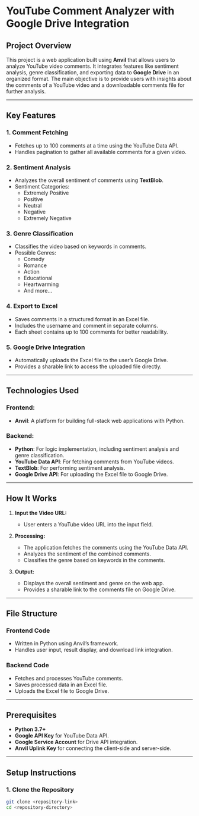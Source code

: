 # YouTube Comment Analyzer with Google Drive Integration

## Project Overview
This project is a web application built using **Anvil** that allows users to analyze YouTube video comments. It integrates features like sentiment analysis, genre classification, and exporting data to **Google Drive** in an organized format. The main objective is to provide users with insights about the comments of a YouTube video and a downloadable comments file for further analysis.

---

## Key Features
### 1. **Comment Fetching**
   - Fetches up to 100 comments at a time using the YouTube Data API.
   - Handles pagination to gather all available comments for a given video.

### 2. **Sentiment Analysis**
   - Analyzes the overall sentiment of comments using **TextBlob**.
   - Sentiment Categories:
     - Extremely Positive
     - Positive
     - Neutral
     - Negative
     - Extremely Negative

### 3. **Genre Classification**
   - Classifies the video based on keywords in comments.
   - Possible Genres:
     - Comedy
     - Romance
     - Action
     - Educational
     - Heartwarming
     - And more...

### 4. **Export to Excel**
   - Saves comments in a structured format in an Excel file.
   - Includes the username and comment in separate columns.
   - Each sheet contains up to 100 comments for better readability.

### 5. **Google Drive Integration**
   - Automatically uploads the Excel file to the user’s Google Drive.
   - Provides a sharable link to access the uploaded file directly.

---

## Technologies Used
### **Frontend:**
   - **Anvil**: A platform for building full-stack web applications with Python.

### **Backend:**
   - **Python**: For logic implementation, including sentiment analysis and genre classification.
   - **YouTube Data API**: For fetching comments from YouTube videos.
   - **TextBlob**: For performing sentiment analysis.
   - **Google Drive API**: For uploading the Excel file to Google Drive.

---

## How It Works
1. **Input the Video URL:**
   - User enters a YouTube video URL into the input field.

2. **Processing:**
   - The application fetches the comments using the YouTube Data API.
   - Analyzes the sentiment of the combined comments.
   - Classifies the genre based on keywords in the comments.

3. **Output:**
   - Displays the overall sentiment and genre on the web app.
   - Provides a sharable link to the comments file on Google Drive.

---

## File Structure
### **Frontend Code**
- Written in Python using Anvil’s framework.
- Handles user input, result display, and download link integration.

### **Backend Code**
- Fetches and processes YouTube comments.
- Saves processed data in an Excel file.
- Uploads the Excel file to Google Drive.

---

## Prerequisites
- **Python 3.7+**
- **Google API Key** for YouTube Data API.
- **Google Service Account** for Drive API integration.
- **Anvil Uplink Key** for connecting the client-side and server-side.

---

## Setup Instructions
### **1. Clone the Repository**
```bash
git clone <repository-link>
cd <repository-directory>
